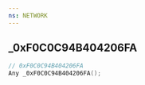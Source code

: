```yaml
---
ns: NETWORK
---
```

## _0xF0C0C94B404206FA

```c
// 0xF0C0C94B404206FA
Any _0xF0C0C94B404206FA();
```

